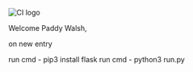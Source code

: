 ![CI logo](https://codeinstitute.s3.amazonaws.com/fullstack/ci_logo_small.png)

Welcome Paddy Walsh,

on new entry 

run cmd - pip3 install flask
run cmd - python3 run.py

